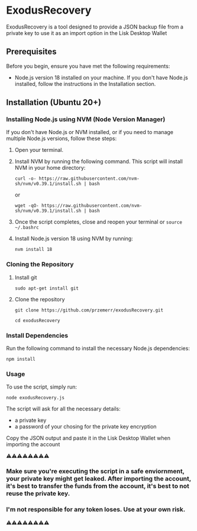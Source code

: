 # ExodusRecovery

ExodusRecovery is a tool designed to provide a JSON backup file from a private key to use it as an import option in the Lisk Desktop Wallet

## Prerequisites

Before you begin, ensure you have met the following requirements:
- Node.js version 18 installed on your machine. If you don't have Node.js installed, follow the instructions in the Installation section.

## Installation (Ubuntu 20+)

### Installing Node.js using NVM (Node Version Manager)

If you don't have Node.js or NVM installed, or if you need to manage multiple Node.js versions, follow these steps:

1. Open your terminal.
2. Install NVM by running the following command. This script will install NVM in your home directory:
   
   `curl -o- https://raw.githubusercontent.com/nvm-sh/nvm/v0.39.1/install.sh | bash`
   
   or
   
   `wget -qO- https://raw.githubusercontent.com/nvm-sh/nvm/v0.39.1/install.sh | bash`
   
4. Once the script completes, close and reopen your terminal
   or `source ~/.bashrc`
6. Install Node.js version 18 using NVM by running:

    `nvm install 18`
   
### Cloning the Repository

1. Install git
   
   `sudo apt-get install git`
   
2. Clone the repository

   `git clone https://github.com/przemerr/exodusRecovery.git`
  
    `cd exodusRecovery`

### Install Dependencies

Run the following command to install the necessary Node.js dependencies:

  `npm install`

### Usage
To use the script, simply run:

  `node exodusRecovery.js`

The script will ask for all the necessary details:

- a private key
- a password of your chosing for the private key encryption

Copy the JSON output and paste it in the Lisk Desktop Wallet when importing the account

⚠️⚠️⚠️⚠️⚠️⚠️⚠️⚠️
### Make sure you're executing the script in a safe enviornment, your private key might get leaked. After importing the account, it's best to transfer the funds from the account, it's best to not reuse the private key.
### I'm not responsible for any token loses. Use at your own risk.
⚠️⚠️⚠️⚠️⚠️⚠️⚠️⚠️

